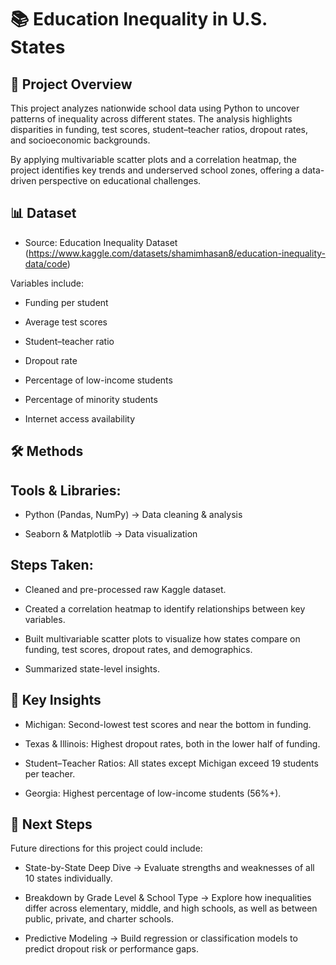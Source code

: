 # 📚 Education Inequality in U.S. States
## 📖 Project Overview

This project analyzes nationwide school data using Python to uncover patterns of inequality across different states. The analysis highlights disparities in funding, test scores, student–teacher ratios, dropout rates, and socioeconomic backgrounds.

By applying multivariable scatter plots and a correlation heatmap, the project identifies key trends and underserved school zones, offering a data-driven perspective on educational challenges.

## 📊 Dataset

- Source: Education Inequality Dataset (https://www.kaggle.com/datasets/shamimhasan8/education-inequality-data/code)

Variables include:

- Funding per student

- Average test scores

- Student–teacher ratio

- Dropout rate

- Percentage of low-income students

- Percentage of minority students

- Internet access availability

## 🛠️ Methods

## Tools & Libraries:

- Python (Pandas, NumPy) → Data cleaning & analysis

- Seaborn & Matplotlib → Data visualization

## Steps Taken:

- Cleaned and pre-processed raw Kaggle dataset.

- Created a correlation heatmap to identify relationships between key variables.

- Built multivariable scatter plots to visualize how states compare on funding, test scores, dropout rates, and demographics.

- Summarized state-level insights.

## 🔑 Key Insights

- Michigan: Second-lowest test scores and near the bottom in funding.

- Texas & Illinois: Highest dropout rates, both in the lower half of funding.

- Student–Teacher Ratios: All states except Michigan exceed 19 students per teacher.

- Georgia: Highest percentage of low-income students (56%+).

## 🚀 Next Steps

Future directions for this project could include:

- State-by-State Deep Dive → Evaluate strengths and weaknesses of all 10 states individually.

- Breakdown by Grade Level & School Type → Explore how inequalities differ across elementary, middle, and high schools, as well as between public, private, and charter schools.

- Predictive Modeling → Build regression or classification models to predict dropout risk or performance gaps.

